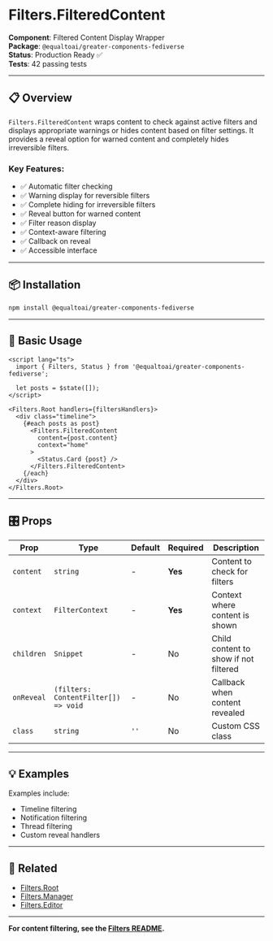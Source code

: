 # Filters.FilteredContent

**Component**: Filtered Content Display Wrapper  
**Package**: `@equaltoai/greater-components-fediverse`  
**Status**: Production Ready ✅  
**Tests**: 42 passing tests

---

## 📋 Overview

`Filters.FilteredContent` wraps content to check against active filters and displays appropriate warnings or hides content based on filter settings. It provides a reveal option for warned content and completely hides irreversible filters.

### **Key Features**:
- ✅ Automatic filter checking
- ✅ Warning display for reversible filters
- ✅ Complete hiding for irreversible filters
- ✅ Reveal button for warned content
- ✅ Filter reason display
- ✅ Context-aware filtering
- ✅ Callback on reveal
- ✅ Accessible interface

---

## 📦 Installation

```bash
npm install @equaltoai/greater-components-fediverse
```

---

## 🚀 Basic Usage

```svelte
<script lang="ts">
  import { Filters, Status } from '@equaltoai/greater-components-fediverse';
  
  let posts = $state([]);
</script>

<Filters.Root handlers={filtersHandlers}>
  <div class="timeline">
    {#each posts as post}
      <Filters.FilteredContent 
        content={post.content}
        context="home"
      >
        <Status.Card {post} />
      </Filters.FilteredContent>
    {/each}
  </div>
</Filters.Root>
```

---

## 🎛️ Props

| Prop | Type | Default | Required | Description |
|------|------|---------|----------|-------------|
| `content` | `string` | - | **Yes** | Content to check for filters |
| `context` | `FilterContext` | - | **Yes** | Context where content is shown |
| `children` | `Snippet` | - | No | Child content to show if not filtered |
| `onReveal` | `(filters: ContentFilter[]) => void` | - | No | Callback when content revealed |
| `class` | `string` | `''` | No | Custom CSS class |

---

## 💡 Examples

Examples include:
- Timeline filtering
- Notification filtering
- Thread filtering
- Custom reveal handlers

---

## 🔗 Related

- [Filters.Root](./Root.md)
- [Filters.Manager](./Manager.md)
- [Filters.Editor](./Editor.md)

---

**For content filtering, see the [Filters README](./README.md).**

